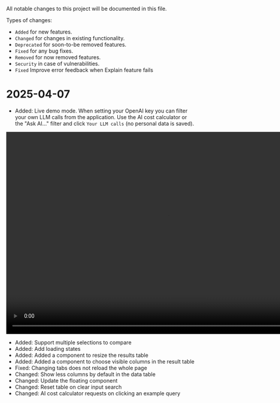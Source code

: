 All notable changes to this project will be documented in this file.

Types of changes:

- `Added` for new features.
- `Changed` for changes in existing functionality.
- `Deprecated` for soon-to-be removed features.
- `Fixed` for any bug fixes.
- `Removed` for now removed features.
- `Security` in case of vulnerabilities.
- `Fixed` Improve error feedback when Explain feature fails

2025-04-07
==========

- Added: Live demo mode. When setting your OpenAI key you can filter your own LLM calls from the application. Use the AI cost calculator or the "Ask AI..." filter and click `Your LLM calls` (no personal data is saved).

<video width="864" height="540" controls>
  <source src="dashboard/ai-analytics/public/onboarding/llmcalls.mp4" type="video/mp4">
</video>

- Added: Support multiple selections to compare
- Added: Add loading states
- Added: Added a component to resize the results table
- Added: Added a component to choose visible columns in the result table
- Fixed: Changing tabs does not reload the whole page
- Changed: Show less columns by default in the data table
- Changed: Update the floating component
- Changed: Reset table on clear input search
- Changed: AI cost calculator requests on clicking an example query


